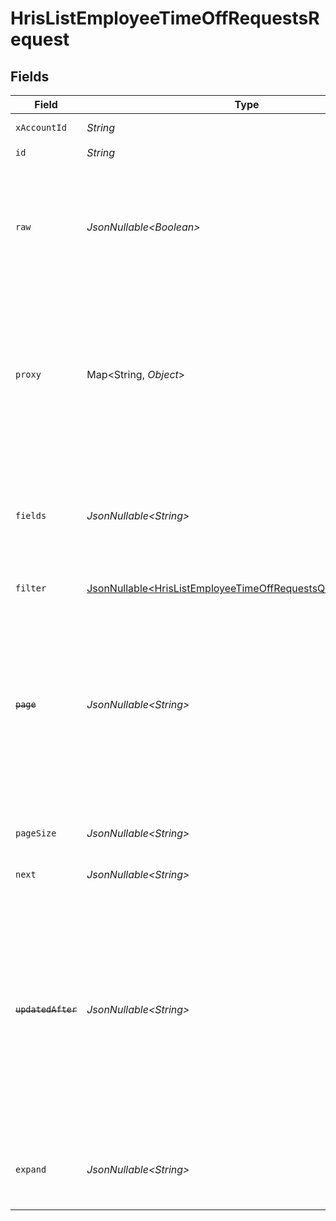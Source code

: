 # HrisListEmployeeTimeOffRequestsRequest


## Fields

| Field                                                                                                                                                                                                                            | Type                                                                                                                                                                                                                             | Required                                                                                                                                                                                                                         | Description                                                                                                                                                                                                                      | Example                                                                                                                                                                                                                          |
| -------------------------------------------------------------------------------------------------------------------------------------------------------------------------------------------------------------------------------- | -------------------------------------------------------------------------------------------------------------------------------------------------------------------------------------------------------------------------------- | -------------------------------------------------------------------------------------------------------------------------------------------------------------------------------------------------------------------------------- | -------------------------------------------------------------------------------------------------------------------------------------------------------------------------------------------------------------------------------- | -------------------------------------------------------------------------------------------------------------------------------------------------------------------------------------------------------------------------------- |
| `xAccountId`                                                                                                                                                                                                                     | *String*                                                                                                                                                                                                                         | :heavy_check_mark:                                                                                                                                                                                                               | The account identifier                                                                                                                                                                                                           |                                                                                                                                                                                                                                  |
| `id`                                                                                                                                                                                                                             | *String*                                                                                                                                                                                                                         | :heavy_check_mark:                                                                                                                                                                                                               | N/A                                                                                                                                                                                                                              |                                                                                                                                                                                                                                  |
| `raw`                                                                                                                                                                                                                            | *JsonNullable\<Boolean>*                                                                                                                                                                                                         | :heavy_minus_sign:                                                                                                                                                                                                               | Indicates that the raw request result should be returned in addition to the mapped result (default value is false)                                                                                                               |                                                                                                                                                                                                                                  |
| `proxy`                                                                                                                                                                                                                          | Map\<String, *Object*>                                                                                                                                                                                                           | :heavy_minus_sign:                                                                                                                                                                                                               | Query parameters that can be used to pass through parameters to the underlying provider request by surrounding them with 'proxy' key                                                                                             |                                                                                                                                                                                                                                  |
| `fields`                                                                                                                                                                                                                         | *JsonNullable\<String>*                                                                                                                                                                                                          | :heavy_minus_sign:                                                                                                                                                                                                               | The comma separated list of fields that will be returned in the response (if empty, all fields are returned)                                                                                                                     | id,remote_id,employee_id,remote_employee_id,approver_id,remote_approver_id,status,type,start_date,end_date,start_half_day,end_half_day,time_off_policy_id,remote_time_off_policy_id,reason,duration,created_at,updated_at,policy |
| `filter`                                                                                                                                                                                                                         | [JsonNullable\<HrisListEmployeeTimeOffRequestsQueryParamFilter>](../../models/operations/HrisListEmployeeTimeOffRequestsQueryParamFilter.md)                                                                                     | :heavy_minus_sign:                                                                                                                                                                                                               | HRIS Time Off filters                                                                                                                                                                                                            |                                                                                                                                                                                                                                  |
| ~~`page`~~                                                                                                                                                                                                                       | *JsonNullable\<String>*                                                                                                                                                                                                          | :heavy_minus_sign:                                                                                                                                                                                                               | : warning: ** DEPRECATED **: This will be removed in a future release, please migrate away from it as soon as possible.<br/><br/>The page number of the results to fetch                                                         |                                                                                                                                                                                                                                  |
| `pageSize`                                                                                                                                                                                                                       | *JsonNullable\<String>*                                                                                                                                                                                                          | :heavy_minus_sign:                                                                                                                                                                                                               | The number of results per page (default value is 25)                                                                                                                                                                             |                                                                                                                                                                                                                                  |
| `next`                                                                                                                                                                                                                           | *JsonNullable\<String>*                                                                                                                                                                                                          | :heavy_minus_sign:                                                                                                                                                                                                               | The unified cursor                                                                                                                                                                                                               |                                                                                                                                                                                                                                  |
| ~~`updatedAfter`~~                                                                                                                                                                                                               | *JsonNullable\<String>*                                                                                                                                                                                                          | :heavy_minus_sign:                                                                                                                                                                                                               | : warning: ** DEPRECATED **: This will be removed in a future release, please migrate away from it as soon as possible.<br/><br/>Use a string with a date to only select results updated after that given date                   | 2020-01-01T00:00:00.000Z                                                                                                                                                                                                         |
| `expand`                                                                                                                                                                                                                         | *JsonNullable\<String>*                                                                                                                                                                                                          | :heavy_minus_sign:                                                                                                                                                                                                               | The comma separated list of fields that will be expanded in the response                                                                                                                                                         | policy                                                                                                                                                                                                                           |